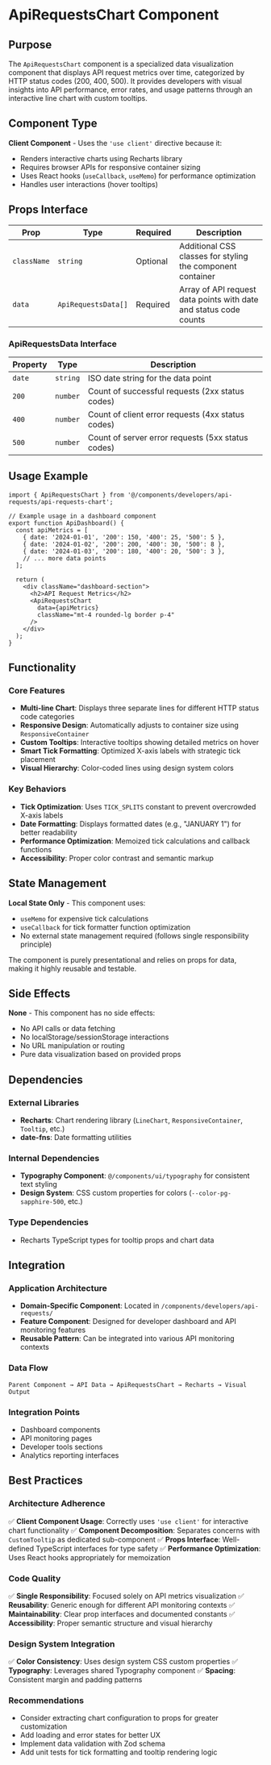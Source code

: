 # ApiRequestsChart Component

## Purpose

The `ApiRequestsChart` component is a specialized data visualization component that displays API request metrics over time, categorized by HTTP status codes (200, 400, 500). It provides developers with visual insights into API performance, error rates, and usage patterns through an interactive line chart with custom tooltips.

## Component Type

**Client Component** - Uses the `'use client'` directive because it:
- Renders interactive charts using Recharts library
- Requires browser APIs for responsive container sizing
- Uses React hooks (`useCallback`, `useMemo`) for performance optimization
- Handles user interactions (hover tooltips)

## Props Interface

| Prop | Type | Required | Description |
|------|------|----------|-------------|
| `className` | `string` | Optional | Additional CSS classes for styling the component container |
| `data` | `ApiRequestsData[]` | Required | Array of API request data points with date and status code counts |

### ApiRequestsData Interface

| Property | Type | Description |
|----------|------|-------------|
| `date` | `string` | ISO date string for the data point |
| `200` | `number` | Count of successful requests (2xx status codes) |
| `400` | `number` | Count of client error requests (4xx status codes) |
| `500` | `number` | Count of server error requests (5xx status codes) |

## Usage Example

```tsx
import { ApiRequestsChart } from '@/components/developers/api-requests/api-requests-chart';

// Example usage in a dashboard component
export function ApiDashboard() {
  const apiMetrics = [
    { date: '2024-01-01', '200': 150, '400': 25, '500': 5 },
    { date: '2024-01-02', '200': 200, '400': 30, '500': 8 },
    { date: '2024-01-03', '200': 180, '400': 20, '500': 3 },
    // ... more data points
  ];

  return (
    <div className="dashboard-section">
      <h2>API Request Metrics</h2>
      <ApiRequestsChart 
        data={apiMetrics}
        className="mt-4 rounded-lg border p-4"
      />
    </div>
  );
}
```

## Functionality

### Core Features
- **Multi-line Chart**: Displays three separate lines for different HTTP status code categories
- **Responsive Design**: Automatically adjusts to container size using `ResponsiveContainer`
- **Custom Tooltips**: Interactive tooltips showing detailed metrics on hover
- **Smart Tick Formatting**: Optimized X-axis labels with strategic tick placement
- **Visual Hierarchy**: Color-coded lines using design system colors

### Key Behaviors
- **Tick Optimization**: Uses `TICK_SPLITS` constant to prevent overcrowded X-axis labels
- **Date Formatting**: Displays formatted dates (e.g., "JANUARY 1") for better readability
- **Performance Optimization**: Memoized tick calculations and callback functions
- **Accessibility**: Proper color contrast and semantic markup

## State Management

**Local State Only** - This component uses:
- `useMemo` for expensive tick calculations
- `useCallback` for tick formatter function optimization
- No external state management required (follows single responsibility principle)

The component is purely presentational and relies on props for data, making it highly reusable and testable.

## Side Effects

**None** - This component has no side effects:
- No API calls or data fetching
- No localStorage/sessionStorage interactions
- No URL manipulation or routing
- Pure data visualization based on provided props

## Dependencies

### External Libraries
- **Recharts**: Chart rendering library (`LineChart`, `ResponsiveContainer`, `Tooltip`, etc.)
- **date-fns**: Date formatting utilities

### Internal Dependencies
- **Typography Component**: `@/components/ui/typography` for consistent text styling
- **Design System**: CSS custom properties for colors (`--color-pg-sapphire-500`, etc.)

### Type Dependencies
- Recharts TypeScript types for tooltip props and chart data

## Integration

### Application Architecture
- **Domain-Specific Component**: Located in `/components/developers/api-requests/`
- **Feature Component**: Designed for developer dashboard and API monitoring features
- **Reusable Pattern**: Can be integrated into various API monitoring contexts

### Data Flow
```
Parent Component → API Data → ApiRequestsChart → Recharts → Visual Output
```

### Integration Points
- Dashboard components
- API monitoring pages
- Developer tools sections
- Analytics reporting interfaces

## Best Practices

### Architecture Adherence
✅ **Client Component Usage**: Correctly uses `'use client'` for interactive chart functionality
✅ **Component Decomposition**: Separates concerns with `CustomTooltip` as dedicated sub-component
✅ **Props Interface**: Well-defined TypeScript interfaces for type safety
✅ **Performance Optimization**: Uses React hooks appropriately for memoization

### Code Quality
✅ **Single Responsibility**: Focused solely on API metrics visualization
✅ **Reusability**: Generic enough for different API monitoring contexts
✅ **Maintainability**: Clear prop interfaces and documented constants
✅ **Accessibility**: Proper semantic structure and visual hierarchy

### Design System Integration
✅ **Color Consistency**: Uses design system CSS custom properties
✅ **Typography**: Leverages shared Typography component
✅ **Spacing**: Consistent margin and padding patterns

### Recommendations
- Consider extracting chart configuration to props for greater customization
- Add loading and error states for better UX
- Implement data validation with Zod schema
- Add unit tests for tick formatting and tooltip rendering logic